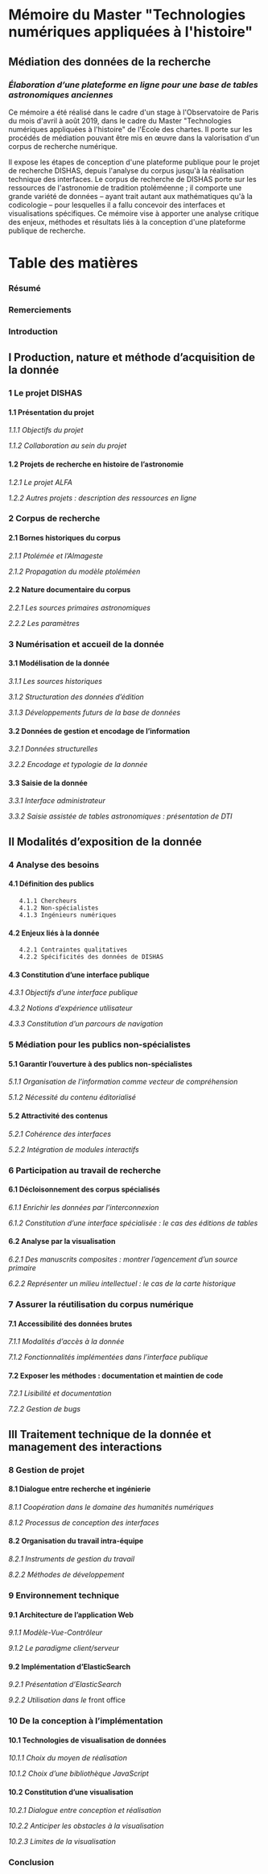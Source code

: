 # Mémoire du Master "Technologies numériques appliquées à l'histoire"

## Médiation des données de la recherche
### *Élaboration d’une plateforme en ligne pour une base de tables astronomiques anciennes*
Ce mémoire a été réalisé dans le cadre d'un stage à l'Observatoire de Paris du mois d'avril à août 2019, dans le cadre du Master "Technologies numériques appliquées à l'histoire" de l'École des chartes. Il porte sur les procédés de médiation pouvant être mis en œuvre dans la valorisation d'un corpus de recherche numérique.

Il expose les étapes de conception d'une plateforme publique pour le projet de recherche DISHAS, depuis l'analyse du corpus jusqu'à la réalisation technique des interfaces. Le corpus de recherche de DISHAS porte sur les ressources de l'astronomie de tradition ptoléméenne ; il comporte une grande variété de données – ayant trait autant aux mathématiques qu'à la codicologie – pour lesquelles il a fallu concevoir des interfaces et visualisations spécifiques. Ce mémoire vise à apporter une analyse critique des enjeux, méthodes et résultats liés à la conception d'une plateforme publique de recherche.

# Table des matières
### Résumé
### Remerciements
### Introduction
## I Production, nature et méthode d’acquisition de la donnée
### 1 Le projet DISHAS
#### 1.1 Présentation du projet
*1.1.1 Objectifs du projet*

*1.1.2 Collaboration au sein du projet*

#### 1.2 Projets de recherche en histoire de l’astronomie
*1.2.1 Le projet ALFA*

*1.2.2 Autres projets : description des ressources en ligne*

### 2 Corpus de recherche
#### 2.1 Bornes historiques du corpus
*2.1.1 Ptolémée et l’Almageste*

*2.1.2 Propagation du modèle ptoléméen*

#### 2.2 Nature documentaire du corpus
*2.2.1 Les sources primaires astronomiques*

*2.2.2 Les paramètres*

### 3 Numérisation et accueil de la donnée
#### 3.1 Modélisation de la donnée
*3.1.1 Les sources historiques*

*3.1.2 Structuration des données d’édition*

*3.1.3 Développements futurs de la base de données*

#### 3.2 Données de gestion et encodage de l’information
*3.2.1 Données structurelles*

*3.2.2 Encodage et typologie de la donnée*

#### 3.3 Saisie de la donnée
*3.3.1 Interface administrateur*

*3.3.2 Saisie assistée de tables astronomiques : présentation de DTI*

## II Modalités d’exposition de la donnée
### 4 Analyse des besoins
#### 4.1 Définition des publics
```
   4.1.1 Chercheurs
   4.1.2 Non-spécialistes
   4.1.3 Ingénieurs numériques
```

#### 4.2 Enjeux liés à la donnée
```
   4.2.1 Contraintes qualitatives
   4.2.2 Spécificités des données de DISHAS
```

#### 4.3 Constitution d’une interface publique
*4.3.1 Objectifs d’une interface publique*

*4.3.2 Notions d’expérience utilisateur*

*4.3.3 Constitution d’un parcours de navigation*

### 5 Médiation pour les publics non-spécialistes
#### 5.1 Garantir l’ouverture à des publics non-spécialistes
*5.1.1 Organisation de l’information comme vecteur de compréhension*

*5.1.2 Nécessité du contenu éditorialisé*

#### 5.2 Attractivité des contenus
*5.2.1 Cohérence des interfaces*

*5.2.2 Intégration de modules interactifs*

### 6 Participation au travail de recherche
#### 6.1 Décloisonnement des corpus spécialisés
*6.1.1 Enrichir les données par l’interconnexion*

*6.1.2 Constitution d’une interface spécialisée : le cas des éditions de tables*

#### 6.2 Analyse par la visualisation
*6.2.1 Des manuscrits composites : montrer l’agencement d’un source primaire*

*6.2.2 Représenter un milieu intellectuel : le cas de la carte historique*

### 7 Assurer la réutilisation du corpus numérique
#### 7.1 Accessibilité des données brutes
*7.1.1 Modalités d’accès à la donnée*

*7.1.2 Fonctionnalités implémentées dans l’interface publique*

#### 7.2 Exposer les méthodes : documentation et maintien de code
*7.2.1 Lisibilité et documentation*

*7.2.2 Gestion de bugs*

## III Traitement technique de la donnée et management des interactions
### 8 Gestion de projet
#### 8.1 Dialogue entre recherche et ingénierie
*8.1.1 Coopération dans le domaine des humanités numériques*

*8.1.2 Processus de conception des interfaces*

#### 8.2 Organisation du travail intra-équipe
*8.2.1 Instruments de gestion du travail*

*8.2.2 Méthodes de développement*

### 9 Environnement technique
#### 9.1 Architecture de l’application Web
*9.1.1 Modèle-Vue-Contrôleur*

*9.1.2 Le paradigme client/serveur*

#### 9.2 Implémentation d’ElasticSearch
*9.2.1 Présentation d’ElasticSearch*

*9.2.2 Utilisation dans le* front office
### 10 De la conception à l’implémentation
#### 10.1 Technologies de visualisation de données
*10.1.1 Choix du moyen de réalisation*

*10.1.2 Choix d’une bibliothèque JavaScript*

#### 10.2 Constitution d’une visualisation
*10.2.1 Dialogue entre conception et réalisation*

*10.2.2 Anticiper les obstacles à la visualisation*

*10.2.3 Limites de la visualisation*

### Conclusion

